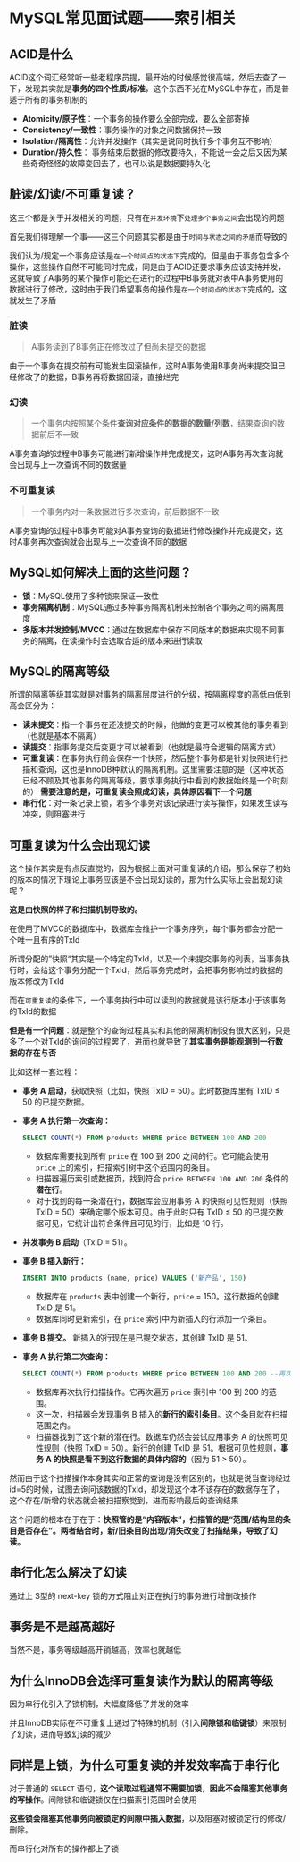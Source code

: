 # MySQL常见面试题——索引相关

## ACID是什么

ACID这个词汇经常听一些老程序员提，最开始的时候感觉很高端，然后去查了一下，发现其实就是**事务的四个性质/标准**，这个东西不光在MySQL中存在，而是普适于所有的事务机制的

- **Atomicity/原子性**：一个事务的操作要么全部完成，要么全部寄掉
- **Consistency/一致性**：事务操作的对象之间数据保持一致
- **Isolation/隔离性**：允许并发操作（其实是说同时执行多个事务互不影响）
- **Duration/持久性**： 事务结束后数据的修改要持久，不能说一会之后又因为某些奇奇怪怪的故障变回去了，也可以说是数据要持久化

## 脏读/幻读/不可重复读？

这三个都是关于并发相关的问题，只有在`并发环境`下`处理多个事务之间`会出现的问题

首先我们得理解一个事——这三个问题其实都是由于`时间与状态之间的矛盾`而导致的

我们认为/规定一个事务应该是`在一个时间点的状态下`完成的，但是由于事务包含多个操作，这些操作自然不可能同时完成，同是由于ACID还要求事务应该支持并发，这就导致了A事务的某个操作可能还在进行的过程中B事务就对表中A事务使用的数据进行了修改，这时由于我们希望事务的操作是`在一个时间点的状态下`完成的，这就发生了矛盾
### 脏读

> A事务读到了B事务正在修改过了但尚未提交的数据

由于一个事务在提交前有可能发生回滚操作，这时A事务使用B事务尚未提交但已经修改了的数据，B事务再将数据回滚，直接烂完

### 幻读

> 一个事务内按照某个条件**查询对应条件的数据的数量/列数**，结果查询的数据前后不一致

A事务查询的过程中B事务可能进行新增操作并完成提交，这时A事务再次查询就会出现与上一次查询不同的数据量
### 不可重复读

> 一个事务内对一条数据进行多次查询，前后数据不一致

A事务查询的过程中B事务可能对A事务查询的数据进行修改操作并完成提交，这时A事务再次查询就会出现与上一次查询不同的数据

## MySQL如何解决上面的这些问题？

- **锁**：MySQL使用了多种锁来保证一致性
- **事务隔离机制**：MySQL通过多种事务隔离机制来控制各个事务之间的隔离层度
- **多版本并发控制/MVCC**：通过在数据库中保存不同版本的数据来实现不同事务的隔离，在读操作时会选取合适的版本来进行读取

## MySQL的隔离等级

所谓的隔离等级其实就是对事务的隔离层度进行的分级，按隔离程度的高低由低到高会区分为：

- **读未提交**：指一个事务在还没提交的时候，他做的变更可以被其他的事务看到（也就是基本不隔离）
- **读提交**：指事务提交后变更才可以被看到（也就是最符合逻辑的隔离方式）
- **可重复读**：在事务执行前会保存一个快照，然后整个事务都是针对快照进行扫描和查询，这也是InnoDB种默认的隔离机制。这里需要注意的是（这种状态已经不顾及其他事务的隔离等级，要求事务执行中看到的数据始终是一个时刻的）
  **需要注意的是，可重复读会照成幻读，具体原因看下一个问题**
- **串行化**：对一条记录上锁，若多个事务对该记录进行读写操作，如果发生读写冲突，则阻塞进行

## 可重复读为什么会出现幻读

这个操作其实是有点反直觉的，因为根据上面对可重复读的介绍，那么保存了初始的版本的情况下理论上事务应该是不会出现幻读的，那为什么实际上会出现幻读呢？

**这是由快照的样子和扫描机制导致的。**

在使用了MVCC的数据库中，数据库会维护一个事务序列，每个事务都会分配一个唯一且有序的TxId

所谓分配的”快照“其实是一个特定的TxId，以及一个未提交事务的列表，当事务执行时，会给这个事务分配一个TxId，然后事务完成时，会把事务影响过的数据的版本修改为TxId

而在`可重复读`的条件下，一个事务执行中可以读到的数据就是该行版本小于该事务的TxId的数据

**但是有一个问题**：就是整个的查询过程其实和其他的隔离机制没有很大区别，只是多了一个对TxId的询问的过程罢了，进而也就导致了**其实事务是能观测到一行数据的存在与否**

比如这样一套过程：

- **事务 A 启动**，获取快照（比如，快照 TxID = 50）。此时数据库里有 TxID ≤ 50 的已提交数据。
    
- **事务 A 执行第一次查询：**
    
    ```SQL
    SELECT COUNT(*) FROM products WHERE price BETWEEN 100 AND 200
    ```
    
    - 数据库需要找到所有 `price` 在 100 到 200 之间的行。它可能会使用 `price` 上的索引，扫描索引树中这个范围内的条目。
    - 扫描器遍历索引或数据页，找到符合 `price BETWEEN 100 AND 200` 条件的**潜在行**。
    - 对于找到的每一条潜在行，数据库会应用事务 A 的快照可见性规则（快照 TxID = 50）来确定哪个版本可见。由于此时只有 TxID ≤ 50 的已提交数据可见，它统计出符合条件且可见的行，比如是 10 行。
- **并发事务 B 启动**（TxID = 51）。
    
- **事务 B 插入新行：**
    
    ```SQL
    INSERT INTO products (name, price) VALUES ('新产品', 150)
    ```
    
    - 数据库在 `products` 表中创建一个新行，`price` = 150。这行数据的创建 TxID 是 51。
    - 数据库同时更新索引，在 `price` 索引中为新插入的行添加一个条目。
- **事务 B 提交。** 新插入的行现在是已提交状态，其创建 TxID 是 51。
    
- **事务 A 执行第二次查询：**
    
    ```SQL
    SELECT COUNT(*) FROM products WHERE price BETWEEN 100 AND 200 --再次查询
    ```
    
    - 数据库再次执行扫描操作。它再次遍历 `price` 索引中 100 到 200 的范围。
    - 这一次，扫描器会发现事务 B 插入的**新行的索引条目**。这个条目就在扫描范围之内。
    - 扫描器找到了这个新的潜在行。数据库仍然会尝试应用事务 A 的快照可见性规则（快照 TxID = 50）。新行的创建 TxID 是 51。根据可见性规则，**事务 A 的快照是看不到这行数据的具体内容的**（因为 51 > 50）。

然而由于这个扫描操作本身其实和正常的查询是没有区别的，也就是说当查询经过id=5的时候，试图去询问该数据的TxId，却发现这个本不该存在的数据存在了，这个存在/新增的状态就会被扫描察觉到，进而影响最后的查询结果

这个问题的根本在于在于：**快照管的是“内容版本”，扫描管的是“范围/结构里的条目是否存在”。两者结合时，新/旧条目的出现/消失改变了扫描结果，导致了幻读。**

## 串行化怎么解决了幻读

通过上 S型的 next-key 锁的方式阻止对正在执行的事务进行增删改操作

## 事务是不是越高越好

当然不是，事务等级越高开销越高，效率也就越低

## 为什么InnoDB会选择可重复读作为默认的隔离等级

因为串行化引入了锁机制，大幅度降低了并发的效率

并且InnoDB实际在不可重复上通过了特殊的机制（引入**间隙锁和临键锁**）来限制了幻读，进而导致幻读的减少

## 同样是上锁，为什么可重复读的并发效率高于串行化

对于普通的 `SELECT` 语句，**这个读取过程通常不需要加锁，因此不会阻塞其他事务的写操作**。间隙锁和临键锁仅在扫描索引范围时会使用

**这些锁会阻塞其他事务向被锁定的间隙中插入数据**，以及阻塞对被锁定行的修改/删除。

而串行化对所有的操作都上了锁





